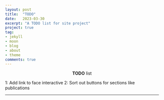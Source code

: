 ```yaml
---
layout: post
title:  "TODO"
date:   2023-03-30
excerpt: "A TODO list for site project"
project: true
tag:
- jekyll
- moon
- blog
- about
- theme
comments: true
---
```

<center><b>TODO</b> list</center>

1: Add link to face interactive
2: Sort out buttons for sections like publications


---
